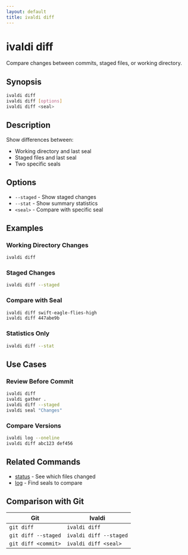 ```yaml
---
layout: default
title: ivaldi diff
---
```


# ivaldi diff

Compare changes between commits, staged files, or working directory.

## Synopsis

```bash
ivaldi diff
ivaldi diff [options]
ivaldi diff <seal>
```

## Description

Show differences between:
- Working directory and last seal
- Staged files and last seal
- Two specific seals

## Options

- `--staged` - Show staged changes
- `--stat` - Show summary statistics
- `<seal>` - Compare with specific seal

## Examples

### Working Directory Changes

```bash
ivaldi diff
```

### Staged Changes

```bash
ivaldi diff --staged
```

### Compare with Seal

```bash
ivaldi diff swift-eagle-flies-high
ivaldi diff 447abe9b
```

### Statistics Only

```bash
ivaldi diff --stat
```

## Use Cases

### Review Before Commit

```bash
ivaldi diff
ivaldi gather .
ivaldi diff --staged
ivaldi seal "Changes"
```

### Compare Versions

```bash
ivaldi log --oneline
ivaldi diff abc123 def456
```

## Related Commands

- [status](status.md) - See which files changed
- [log](log.md) - Find seals to compare

## Comparison with Git

| Git | Ivaldi |
|-----|--------|
| `git diff` | `ivaldi diff` |
| `git diff --staged` | `ivaldi diff --staged` |
| `git diff <commit>` | `ivaldi diff <seal>` |
